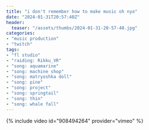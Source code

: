 ```yaml
---
title: "i don't remember how to make music oh nyo"
date: "2024-01-31T20:57:40Z"
header:
  teaser: "/assets/thumbs/2024-01-31-20-57-40.jpg"
categories:
- "music production"
- "twitch"
tags:
- "fl studio"
- "raiding: Rikku_VR"
- "song: aquamarine"
- "song: machine shop"
- "song: matryoshka doll"
- "song: pine"
- "song: project"
- "song: springtail"
- "song: thin"
- "song: whale fall"
---
```

{% include video id="908494264" provider="vimeo" %}
